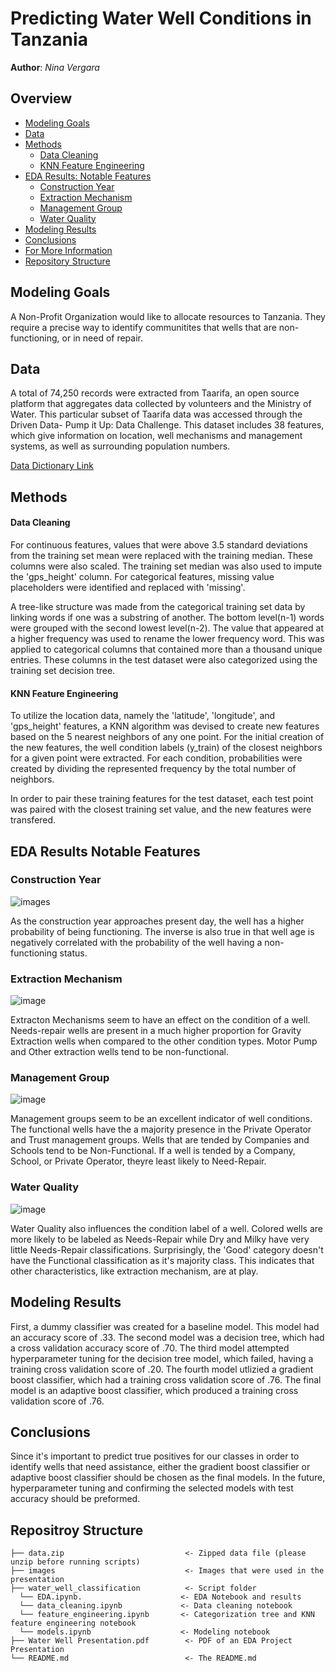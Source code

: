 # Predicting Water Well Conditions in Tanzania 
 
**Author**: *Nina Vergara*
  
## Overview
- [Modeling Goals](https://github.com/ninavergara605/Project-3/edit/main/README.md?plain=1#L21)
- [Data](https://github.com/ninavergara605/Project-3/edit/main/README.md?plain=1#L23)
- [Methods](https://github.com/ninavergara605/Project-3/edit/main/README.md?plain=1#L30)
  - [Data Cleaning](https://github.com/ninavergara605/Project-3/edit/main/README.md?plain=1#L33)
  - [KNN Feature Engineering](https://github.com/ninavergara605/Project-3/edit/main/README.md?plain=1#L38)
- [EDA Results: Notable Features](https://github.com/ninavergara605/Project-3/edit/main/README.md?plain=1#L43)
  - [Construction Year](https://github.com/ninavergara605/Project-3/edit/main/README.md?plain=1#L45)
  - [Extraction Mechanism](https://github.com/ninavergara605/Project-3/edit/main/README.md?plain=1#L50)
  - [Management Group](https://github.com/ninavergara605/Project-3/edit/main/README.md?plain=1#L56)
  - [Water Quality](https://github.com/ninavergara605/Project-3/edit/main/README.md?plain=1#L62)
- [Modeling Results](https://github.com/ninavergara605/Project-3/edit/main/README.md?plain=1#L24)
- [Conclusions](#https://github.com/ninavergara605/Project-3/edit/main/README.md?plain=1#L69)
- [For More Information](https://github.com/ninavergara605/Project-3/edit/main/README.md?plain=1#L72)
- [Repository Structure](https://github.com/ninavergara605/Project-3/edit/main/README.md?plain=1#L76)
  

## Modeling Goals
A Non-Profit Organization would like to allocate resources to Tanzania. They require a precise way to identify communitites that wells that are non-functioning, or in need of repair.
 
## Data
A total of 74,250 records were extracted from Taarifa, an open source platform that aggregates data collected by volunteers and the Ministry of Water. This particular subset of Taarifa data was accessed through the Driven Data- Pump it Up: Data Challenge. This dataset includes 38 features, which give information on location, well mechanisms and management systems, as well as surrounding population numbers.

  [Data Dictionary Link](https://github.com/ninavergara605/Project-3/blob/16c322c977093ea12eada9e761bcb97823783401/data_dictionary.txt)

    
    
## Methods
#### Data Cleaning
For continuous features, values that were above 3.5 standard deviations from the training set mean were replaced with the training median. These columns were also scaled. The training set median was also used to impute the 'gps_height' column. For categorical features, missing value placeholders were identified and replaced with 'missing'. 

A tree-like structure was made from the categorical training set data by linking words if one was a substring of another. The bottom level(n-1) words were grouped with the second lowest level(n-2). The value that appeared at a higher frequency was used to rename the lower frequency word. This was applied to categorical columns that contained more than a thousand unique entries. These columns in the test dataset were also categorized using the training set decision tree.

#### KNN Feature Engineering
To utilize the location data, namely the 'latitude', 'longitude', and 'gps_height' features, a KNN algorithm was devised to create new features based on the 5 nearest neighbors of any one point. For the initial creation of the new features, the well condition labels (y_train) of the closest neighbors for a given point were extracted. For each condition, probabilities were created by dividing the represented frequency by the total number of neighbors.

In order to pair these training features for the test dataset, each test point was paired with the closest training set value, and the new features were transfered.
    
## EDA Results Notable Features
 
### Construction Year
![images](https://github.com/ninavergara605/Project-3/blob/e93380f36bd3007db2ea35ba42ce1c2f8e7be318/images/construction%20year%20new.png)
 
As the construction year approaches present day, the well has a higher probability of being functioning. The inverse is also true in that well age is negatively correlated with the probability of the well having a non-functioning status.

### Extraction Mechanism
![image](https://github.com/ninavergara605/Project-3/blob/e93380f36bd3007db2ea35ba42ce1c2f8e7be318/images/Extraction%20Mechanism%20new.png)

Extracton Mechanisms seem to have an effect on the condition of a well. Needs-repair wells are present in a much higher proportion for Gravity Extraction wells when compared to the other condition types. Motor Pump and Other extraction wells tend to be non-functional.

 
### Management Group

![image](https://github.com/ninavergara605/Project-3/blob/e93380f36bd3007db2ea35ba42ce1c2f8e7be318/images/management%20new.png)

Management groups seem to be an excellent indicator of well conditions. The functional wells have the a majority presence in the Private Operator and Trust management groups. Wells that are tended by Companies and Schools tend to be Non-Functional. If a well is tended by a Company, School, or Private Operator, theyre least likely to Need-Repair.
 
### Water Quality

![image](https://github.com/ninavergara605/Project-3/blob/e93380f36bd3007db2ea35ba42ce1c2f8e7be318/images/Quality%20New.png)

Water Quality also influences the condition label of a well. Colored wells are more likely to be labeled as Needs-Repair while Dry and Milky have very little Needs-Repair classifications. Surprisingly, the 'Good' category doesn't have the Functional classification as it's majority class. This indicates that other characteristics, like extraction mechanism, are at play.
    
 
## Modeling Results
First, a dummy classifier was created for a baseline model. This model had an accuracy score of .33. The second model was a decision tree, which had a cross validation accuracy score of .70. The third model attempted hyperparameter tuning for the decision tree model, which failed, having a training cross validation score of .20. The fourth model utlizied a gradient boost classifier, which had a training cross validation score of .76. The final model is an adaptive boost classifier, which produced a training cross validation score of .76.

## Conclusions
Since it's important to predict true positives for our classes in order to identify wells that need assistance, either the gradient boost classifier or adaptive boost classifier should be chosen as the final models. In the future, hyperparameter tuning and confirming the selected models with test accuracy should be preformed.
    

## Repositroy Structure
 ```
├── data.zip                           <- Zipped data file (please unzip before running scripts)
├── images                             <- Images that were used in the presentation                                            
├── water_well_classification          <- Script folder
   └── EDA.ipynb.                      <- EDA Notebook and results
   └── data_cleaning.ipynb             <- Data cleaning notebook
   └── feature_engineering.ipynb       <- Categorization tree and KNN feature engineering notebook
   └── models.ipynb                    <- Modeling notebook
├── Water Well Presentation.pdf        <- PDF of an EDA Project Presentation                       
└── README.md                          <- The README.md

```
